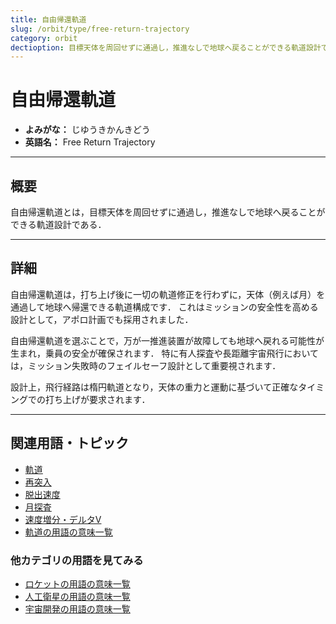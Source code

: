 ```yaml
---
title: 自由帰還軌道
slug: /orbit/type/free-return-trajectory
category: orbit
dectioption: 目標天体を周回せずに通過し，推進なしで地球へ戻ることができる軌道設計である自由帰還軌道の意味・定義・内容について解説します．
---
```


# 自由帰還軌道

- **よみがな：** じゆうきかんきどう  
- **英語名：** Free Return Trajectory  

---

## 概要

自由帰還軌道とは，目標天体を周回せずに通過し，推進なしで地球へ戻ることができる軌道設計である．

---

## 詳細

自由帰還軌道は，打ち上げ後に一切の軌道修正を行わずに，天体（例えば月）を通過して地球へ帰還できる軌道構成です．
これはミッションの安全性を高める設計として，アポロ計画でも採用されました．

自由帰還軌道を選ぶことで，万が一推進装置が故障しても地球へ戻れる可能性が生まれ，乗員の安全が確保されます．
特に有人探査や長距離宇宙飛行においては，ミッション失敗時のフェイルセーフ設計として重要視されます．

設計上，飛行経路は楕円軌道となり，天体の重力と運動に基づいて正確なタイミングでの打ち上げが要求されます．

---

## 関連用語・トピック

- [軌道](/docs/orbit/orbit)
- [再突入](/docs/explorer/technology/reentry)
- [脱出速度](/docs/orbit/mechanics/escape-velocity)
- [月探査](/docs/explorer/mission/moon-probe)
- [速度増分・デルタV](/docs/orbit/mechanics/delta-v-budget)
- [軌道の用語の意味一覧](/docs/category/orbit)

### 他カテゴリの用語を見てみる
- [ロケットの用語の意味一覧](/docs/category/rocket)
- [人工衛星の用語の意味一覧](/docs/category/satellite)
- [宇宙開発の用語の意味一覧](/docs/category/glossary)